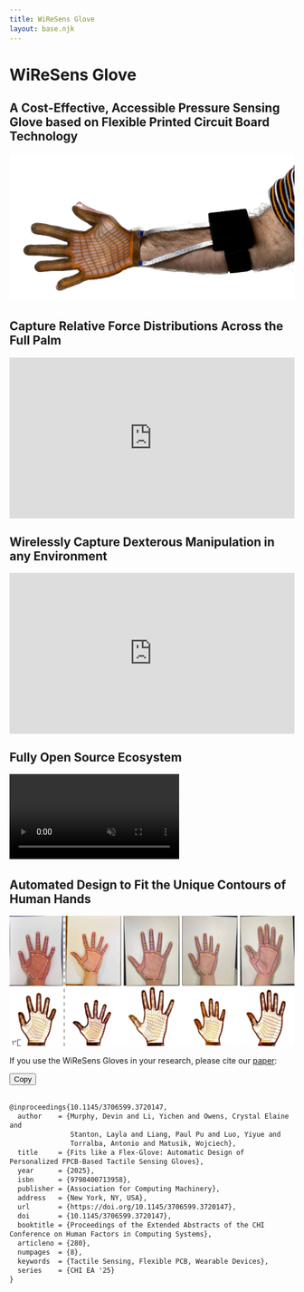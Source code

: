 ```yaml
---
title: WiReSens Glove
layout: base.njk
---
```


# WiReSens Glove

## A Cost-Effective, Accessible Pressure Sensing Glove based on Flexible Printed Circuit Board Technology

![Demo picture](assets/gloveOn.jpg)



<!-- <nav class="main-nav">
  <a href="/">Home</a>
  <a href="/order/">Order Our Designs</a>
  <a href="/make/">Make your own Design</a>
  <a href="/manufacturing/">Manufacturing + Assembly Guide</a>
  <a href="https://forms.gle/your-form-link" target="_blank">Request Pre-Made Kit</a>
  <a href="/recording/">Recording Instructions</a>
  <a href="/applications/">Applications</a>
</nav> -->

## Capture Relative Force Distributions Across the Full Palm

<div style="position: relative; padding-bottom: 56.25%; height: 0; text-align: center;">
  <iframe 
    src="https://www.youtube.com/embed/XlyN0DDsffI?autoplay=1&mute=1&loop=1&playlist=XlyN0DDsffI" 
    style="position: absolute; top: 0; left: 0; width: 100%; height: 100%;" 
    frameborder="0" 
    allow="autoplay; encrypted-media" 
    allowfullscreen>
  </iframe>
</div>

## Wirelessly Capture Dexterous Manipulation in any Environment

<div style="position: relative; padding-bottom: 56.25%; height: 0; text-align: center;">
  <iframe 
    src="https://www.youtube.com/embed/6O8kKXV7YOk?autoplay=1&mute=1&loop=1&playlist=6O8kKXV7YOk" 
    style="position: absolute; top: 0; left: 0; width: 100%; height: 100%;" 
    frameborder="0" 
    allow="autoplay; encrypted-media" 
    allowfullscreen>
  </iframe>
</div>

## Fully Open Source Ecosystem

<video autoplay muted loop playsinline>
  <source src="assets/opensource.mp4" type="video/mp4">
  Your browser does not support the video tag.
</video>


## Automated Design to Fit the Unique Contours of Human Hands
![gloveDesigns](assets/gloveDesigns.png)

If you use the WiReSens Gloves in your research, please cite our [paper](https://dl.acm.org/doi/10.1145/3706599.3720147):


<div class="bibtex-block">
  <button class="copy-btn" onclick="copyBibtex(this)">Copy</button>
  <pre><code class="language-bibtex">
@inproceedings{10.1145/3706599.3720147,
  author    = {Murphy, Devin and Li, Yichen and Owens, Crystal Elaine and 
               Stanton, Layla and Liang, Paul Pu and Luo, Yiyue and 
               Torralba, Antonio and Matusik, Wojciech},
  title     = {Fits like a Flex-Glove: Automatic Design of Personalized FPCB-Based Tactile Sensing Gloves},
  year      = {2025},
  isbn      = {9798400713958},
  publisher = {Association for Computing Machinery},
  address   = {New York, NY, USA},
  url       = {https://doi.org/10.1145/3706599.3720147},
  doi       = {10.1145/3706599.3720147},
  booktitle = {Proceedings of the Extended Abstracts of the CHI Conference on Human Factors in Computing Systems},
  articleno = {280},
  numpages  = {8},
  keywords  = {Tactile Sensing, Flexible PCB, Wearable Devices},
  series    = {CHI EA '25}
}
  </code></pre>
</div>

<script>
function copyBibtex(btn) {
  const codeBlock = btn.nextElementSibling.innerText;
  navigator.clipboard.writeText(codeBlock).then(() => {
    btn.textContent = "Copied!";
    setTimeout(() => btn.textContent = "Copy", 2000);
  });
}
</script>
